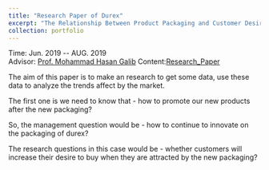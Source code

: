 ```yaml
---
title: "Research Paper of Durex"
excerpt: "The Relationship Between Product Packaging and Customer Desire to Buy of Durex"
collection: portfolio
---
```


<i class='fas fa-calendar-alt'></i> Time: Jun. 2019 -- AUG. 2019   <br>
<i class='fas fa-address-book'></i> Advisor: [Prof. Mohammad Hasan Galib](https://www.linkedin.com/in/mohammadgalibhasan/)
Content:[Research_Paper](https://aliceyu68.github.io/tongjie-yu.github.io/files/Research_Paper_Durex_Tongjie_Yu.pdf)


The aim of this paper is to make an research to get some data, use these data to analyze the trends affect by the market. <br>

The first one is we need to know that - how to promote our new products after the new packaging? <br>

So, the management question would be - how to continue to innovate on the packaging of durex? <br>

The research questions in this case would be - whether customers will increase their desire to buy when they are attracted by the new packaging?

